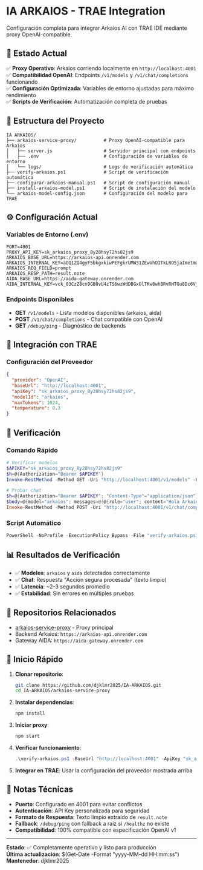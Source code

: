 # IA ARKAIOS - TRAE Integration

Configuración completa para integrar Arkaios AI con TRAE IDE mediante proxy OpenAI-compatible.

## 🚀 Estado Actual

✅ **Proxy Operativo**: Arkaios corriendo localmente en `http://localhost:4001`  
✅ **Compatibilidad OpenAI**: Endpoints `/v1/models` y `/v1/chat/completions` funcionando  
✅ **Configuración Optimizada**: Variables de entorno ajustadas para máximo rendimiento  
✅ **Scripts de Verificación**: Automatización completa de pruebas  

## 📁 Estructura del Proyecto

```
IA ARKAIOS/
├── arkaios-service-proxy/          # Proxy OpenAI-compatible para Arkaios
│   ├── server.js                   # Servidor principal con endpoints
│   ├── .env                        # Configuración de variables de entorno
│   └── logs/                       # Logs de verificación automática
├── verify-arkaios.ps1              # Script de verificación automática
├── configurar-arkaios-manual.ps1   # Script de configuración manual
├── install-arkaios-model.ps1       # Script de instalación del modelo
└── arkaios-model-config.json       # Configuración del modelo para TRAE
```

## ⚙️ Configuración Actual

### Variables de Entorno (.env)
```env
PORT=4001
PROXY_API_KEY=sk_arkaios_proxy_8y28hsy72hs82js9
ARKAIOS_BASE_URL=https://arkaios-api.onrender.com
ARKAIOS_INTERNAL_KEY=aOQ1ZQ4gyF5bkgxkiwPEFgkrUMW31ZEwVhOITkLRO5jaImetmUlYJegOdwG
ARKAIOS_REQ_FIELD=prompt
ARKAIOS_RESP_PATH=result.note
AIDA_BASE_URL=https://aida-gateway.onrender.com
AIDA_INTERNAL_KEY=vck_03CzZ8cn9GB0vU4zTS6wzWdDBGxOlTKw8whBRvRHTGu8Dc6VjF0NDXzc
```

### Endpoints Disponibles

- **GET** `/v1/models` - Lista modelos disponibles (arkaios, aida)
- **POST** `/v1/chat/completions` - Chat compatible con OpenAI
- **GET** `/debug/ping` - Diagnóstico de backends

## 🔧 Integración con TRAE

### Configuración del Proveedor
```json
{
  "provider": "OpenAI",
  "baseUrl": "http://localhost:4001",
  "apiKey": "sk_arkaios_proxy_8y28hsy72hs82js9",
  "modelId": "arkaios",
  "maxTokens": 1024,
  "temperature": 0.3
}
```

## 🧪 Verificación

### Comando Rápido
```powershell
# Verificar modelos
$APIKEY="sk_arkaios_proxy_8y28hsy72hs82js9"
$h=@{Authorization="Bearer $APIKEY"}
Invoke-RestMethod -Method GET -Uri "http://localhost:4001/v1/models" -Headers $h

# Probar chat
$h=@{Authorization="Bearer $APIKEY"; "Content-Type"="application/json"}
$body=@{model="arkaios"; messages=@(@{role="user"; content="Hola Arkaios"})} | ConvertTo-Json -Depth 10
Invoke-RestMethod -Method POST -Uri "http://localhost:4001/v1/chat/completions" -Headers $h -Body $body
```

### Script Automático
```powershell
PowerShell -NoProfile -ExecutionPolicy Bypass -File "verify-arkaios.ps1" -BaseUrl "http://localhost:4001" -ApiKey "sk_arkaios_proxy_8y28hsy72hs82js9" -Model "arkaios"
```

## 📊 Resultados de Verificación

- ✅ **Modelos**: `arkaios` y `aida` detectados correctamente
- ✅ **Chat**: Respuesta "Acción segura procesada" (texto limpio)
- ✅ **Latencia**: ~2-3 segundos promedio
- ✅ **Estabilidad**: Sin errores en múltiples pruebas

## 🔗 Repositorios Relacionados

- [arkaios-service-proxy](https://github.com/djklmr2025/arkaios-service-proxy) - Proxy principal
- Backend Arkaios: `https://arkaios-api.onrender.com`
- Gateway AIDA: `https://aida-gateway.onrender.com`

## 🚀 Inicio Rápido

1. **Clonar repositorio**:
   ```bash
   git clone https://github.com/djklmr2025/IA-ARKAIOS.git
   cd IA-ARKAIOS/arkaios-service-proxy
   ```

2. **Instalar dependencias**:
   ```bash
   npm install
   ```

3. **Iniciar proxy**:
   ```bash
   npm start
   ```

4. **Verificar funcionamiento**:
   ```powershell
   .\verify-arkaios.ps1 -BaseUrl "http://localhost:4001" -ApiKey "sk_arkaios_proxy_8y28hsy72hs82js9" -Model "arkaios"
   ```

5. **Integrar en TRAE**: Usar la configuración del proveedor mostrada arriba

## 📝 Notas Técnicas

- **Puerto**: Configurado en 4001 para evitar conflictos
- **Autenticación**: API Key personalizada para seguridad
- **Formato de Respuesta**: Texto limpio extraído de `result.note`
- **Fallback**: `/debug/ping` con fallback a raíz si `/healthz` no existe
- **Compatibilidad**: 100% compatible con especificación OpenAI v1

---

**Estado**: ✅ Completamente operativo y listo para producción  
**Última actualización**: $(Get-Date -Format "yyyy-MM-dd HH:mm:ss")  
**Mantenedor**: djklmr2025